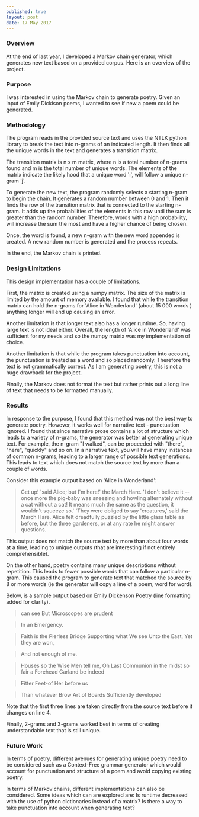 ```yaml
---
published: true
layout: post
date: 17 May 2017
---
```

### Overview

At the end of last year, I developed a Markov chain generator, which generates new text based on a provided corpus. Here is an overview of the project. 

### Purpose 
I was interested in using the Markov chain to generate poetry. Given an input of Emily Dickison poems, I wanted to see if new a poem could be generated. 

### Methodology
The program reads in the provided source text and uses the NTLK python library to break the text into n-grams of an indicated length. It then finds all the unique words in the text and generates a transition matrix. 

The transition matrix is n x m matrix, where n is a total number of n-grams found and m is the total number of unique words. The elements of the matrix indicate the likely hood that a unique word 'i',  will follow a unique n-gram 'j'. 

To generate the new text, the program randomly selects a starting n-gram to begin the chain. It generates a random number between 0 and 1. Then it finds the row of the transition matrix that is connected to the starting n-gram. It adds up the probabilities of the elements in this row until the sum is greater than the random number.  Therefore, words with a high probability, will increase the sum the most and have a higher chance of being chosen. 

Once, the word is found, a new n-gram with the new word appended is created. A new random number is generated and the process repeats. 

In the end, the Markov chain is printed. 

### Design Limitations
This design implementation has a couple of limitations. 

First, the matrix is created using a numpy matrix. The size of the matrix is limited by the amount of memory available. I found that while the transition matrix can hold the n-grams for 'Alice in Wonderland' (about 15 000 words ) anything longer will end up causing an error. 

Another limitation is that longer text also has a longer runtime. So, having large text is not ideal either. Overall, the length of 'Alice in Wonderland' was sufficient for my needs and so the numpy matrix was my implementation of choice. 

Another limitation is that while the program takes punctuation into account, the punctuation is treated as a word and so placed randomly. Therefore the text is not grammatically correct. As I am generating poetry, this is not a huge drawback for the project. 

Finally, the Markov does not format the text but rather prints out a long line of text that needs to be formatted manually. 

### Results
In response to the purpose, I found that this method was not the best way to generate poetry. However, it works well for narrative text  - punctuation ignored. I found that since narrative prose contains a lot of structure which leads to a variety of n-grams, the generator was better at generating unique text. For example, the n-gram "I walked", can be proceeded with "there", "here", "quickly" and so on. In a narrative text, you will have many instances of common n-grams, leading to a larger range of possible text generations. This leads to text which does not match the source text by more than a couple of words. 

Consider this example output based on 'Alice in Wonderland':

>Get up! 'said Alice; but I'm here!' the March Hare. 'I don't believe it -- once more the pig-baby was
>sneezing and howling alternately without a cat without a cat! It means much the same as the question, it
>wouldn't squeeze so.' 'They were obliged to say 'creatures,' said the March Hare. Alice felt dreadfully
>puzzled by the little glass table as before, but the three gardeners, or at any rate he might answer
>questions. 


This output does not match the source text by more than about four words at a time, leading to unique outputs (that are interesting if not entirely comprehensible). 

On the other hand, poetry contains many unique descriptions without repetition. This leads to fewer possible words that can follow a particular n-gram. This caused the program to generate text that matched the source by 8 or more words (ie the generator will copy a line of a poem, word for word). 

Below, is a sample output based on Emily Dickenson Poetry (line formatting added for clarity).  
>can see But Microscopes are prudent

>In an Emergency.

>Faith is the Pierless Bridge Supporting what We see Unto the East,  Yet they are won, 

>And not enough of me. 

>Houses so the Wise Men tell me, Oh Last Communion in the midst  so fair a Forehead Garland be indeed 

>Fitter Feet-of Her before us 

>Than whatever Brow Art of Boards Sufficiently developed

Note that the first three lines are taken directly from the source text before it changes on line 4.

Finally, 2-grams and 3-grams worked best in terms of creating understandable text that is still unique. 

### Future Work
In terms of poetry, different avenues for generating unique poetry need to be considered such as a Context-Free grammar generator which would account for punctuation and structure of a poem and avoid copying existing poetry. 

In terms of Markov chains, different implementations can also be considered.  Some ideas which can are explored are: Is runtime decreased with the use of python dictionaries instead of a matrix? Is there a way to take punctuation into account when generating text?
